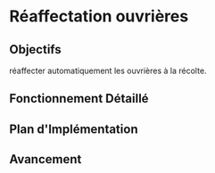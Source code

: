 # Réaffectation ouvrières

## Objectifs
réaffecter automatiquement les ouvrières à la récolte.

## Fonctionnement Détaillé

## Plan d'Implémentation

## Avancement